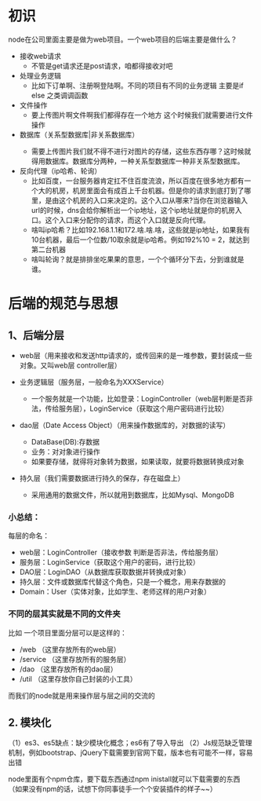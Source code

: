 # 初识
node在公司里面主要是做为web项目。一个web项目的后端主要是做什么？
- 接收web请求
    - 不管是get请求还是post请求，咱都得接收对吧
- 处理业务逻辑
    - 比如下订单啊、注册啊登陆啊。不同的项目有不同的业务逻辑 主要是if else 之类调调函数
- 文件操作
    - 要上传图片啊文件啊我们都得存在一个地方 这个时候我们就需要进行文件操作
- 数据库（关系型数据库<Mysql>|非关系数据库<MongoDB>）
    - 需要上传图片我们就不得不进行对图片的存储，这些东西存哪？这时候就得用数据库。数据库分两种，一种关系型数据库一种非关系型数据库。
- 反向代理（ip哈希、轮询）
    - 比如百度，一台服务器肯定扛不住百度流浪，所以百度在很多地方都有一个大的机房，机房里面会有成百上千台机器。但是你的请求到底打到了哪里，是由这个机房的入口来决定的。这个入口从哪来?当你在浏览器输入url的时候，dns会给你解析出一个ip地址，这个ip地址就是你的机房入口。这个入口来分配你的请求，而这个入口就是反向代理。
   - 啥叫ip哈希？比如192.168.1.1和172.啥.啥.啥，这些就是ip地址，如果我有10台机器，最后一个位数/10取余就是ip哈希。例如192%10 = 2，就达到第二台机器
   - 啥叫轮询？就是排排坐吃果果的意思，一个个循环分下去，分到谁就是谁。
  
# 后端的规范与思想

## 1、后端分层
  - web层（用来接收和发送http请求的，或传回来的是一堆参数，要封装成一些对象。又叫web层 controller层）
  - 业务逻辑层（服务层，一般命名为XXXService）
    - 一个服务就是一个功能，比如登录：LoginController（web层判断是否非法，传给服务层），LoginService（获取这个用户密码进行比较）
  - dao层（Date Access Object）（用来操作数据库的，对数据的读写）
    -   DataBase(DB):存数据
    -   业务：对对象进行操作
    -   如果要存储，就得将对象转为数据，如果读取，就要将数据转换成对象
      
  - 持久层（我们需要数据进行持久的保存，存在磁盘上）
    -   采用通用的数据文件，所以就用到数据库，比如Mysql、MongoDB
     
  ### 小总结：
  每层的命名：
   -  web层：LoginController（接收参数 判断是否非法，传给服务层）
   -  服务层：LoginService（获取这个用户的密码，进行比较）
   -  DAO层：LoginDAO（从数据库获取数据并转换成对象）
   -  持久层：文件或数据库代替这个角色，只是一个概念，用来存数据的
   -  Domain：User（实体对象，比如学生、老师这样的用户对象）
    
### 不同的层其实就是不同的文件夹
 比如 一个项目里面分层可以是这样的：
- /web （这里存放所有的web层）
- /service （这里存放所有的服务层）
- /dao （这里存放所有的dao层）
- /util （这里存放你自己封装的小工具）

    
而我们的node就是用来操作层与层之间的交流的
    
    
## 2. 模块化
（1）es3、es5缺点：缺少模块化概念；es6有了导入导出
（2）Js规范缺乏管理机制，例如bootstrap、jQuery下载需要到官网下载，版本也有可能不一样，容易出错
   
  node里面有个npm仓库，要下载东西通过npm inistall就可以下载需要的东西
  （如果没有npm的话，试想下你同事徒手一个个安装插件的样子~~）
    
    
    
    
    
    
